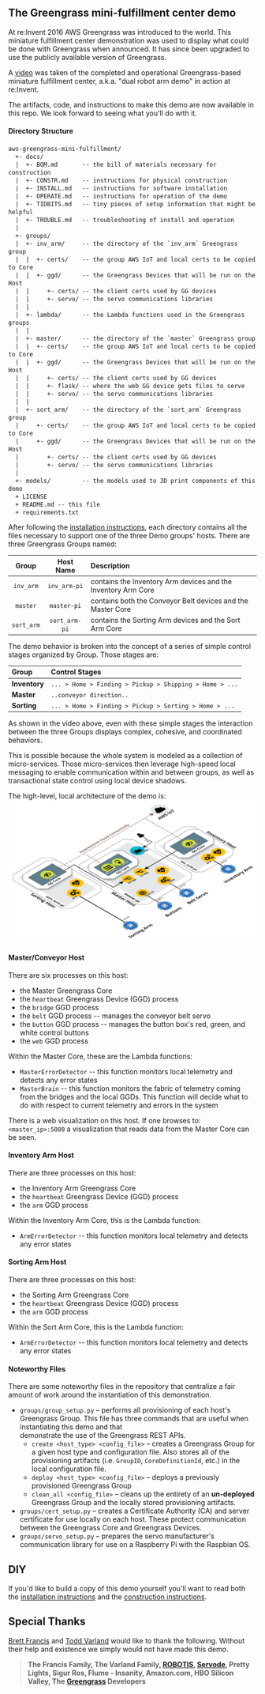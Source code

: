 ## The Greengrass mini-fulfillment center demo 

At re:Invent 2016 AWS Greengrass was introduced to the world. This miniature 
fulfillment center demonstration was used to display what could be done with 
Greengrass when announced. It has since been upgraded to use the publicly available 
version of Greengrass.
 
A [video](https://youtu.be/XQQjX8GTEko?t=27m27s) was taken of the completed and 
operational Greengrass-based miniature fulfillment center, a.k.a. "dual robot arm demo" 
in action at re:Invent.

The artifacts, code, and instructions to make this demo are now available in this 
repo. We look forward to seeing what you'll do with it.

#### Directory Structure
```
aws-greengrass-mini-fulfillment/
  +- docs/
  |  +- BOM.md       -- the bill of materials necessary for construction
  |  +- CONSTR.md    -- instructions for physical construction
  |  +- INSTALL.md   -- instructions for software installation
  |  +- OPERATE.md   -- instructions for operation of the demo
  |  +- TIDBITS.md   -- tiny pieces of setup information that might be helpful
  |  +- TROUBLE.md   -- troubleshooting of install and operation
  |
  +- groups/
  |  +- inv_arm/     -- the directory of the `inv_arm` Greengrass group
  |  |  +- certs/    -- the group AWS IoT and local certs to be copied to Core
  |  |  +- ggd/      -- the Greengrass Devices that will be run on the Host
  |  |     +- certs/ -- the client certs used by GG devices
  |  |     +- servo/ -- the servo communications libraries 
  |  | 
  |  +- lambda/      -- the Lambda functions used in the Greengrass groups
  |  |
  |  +- master/      -- the directory of the `master` Greengrass group 
  |  |  +- certs/    -- the group AWS IoT and local certs to be copied to Core
  |  |  +- ggd/      -- the Greengrass Devices that will be run on the Host
  |  |     +- certs/ -- the client certs used by GG devices
  |  |     +- flask/ -- where the web GG device gets files to serve
  |  |     +- servo/ -- the servo communications libraries 
  |  |
  |  +- sort_arm/    -- the directory of the `sort_arm` Greengrass group
  |     +- certs/    -- the group AWS IoT and local certs to be copied to Core
  |     +- ggd/      -- the Greengrass Devices that will be run on the Host
  |        +- certs/ -- the client certs used by GG devices
  |        +- servo/ -- the servo communications libraries 
  |
  +- models/         -- the models used to 3D print components of this demo
  + LICENSE
  + README.md -- this file
  + requirements.txt
```

After following the [installation instructions](docs/INSTALL.md), each directory 
contains all the files necessary to support one of the three Demo groups' hosts. 
There are three Greengrass Groups named: 

| Group | Host Name | Description |
| :---: | :---: | :--- |
| `inv_arm` | `inv_arm-pi` | contains the Inventory Arm devices and the Inventory Arm Core |
| `master` | `master-pi` | contains both the Conveyor Belt devices and the Master Core |
| `sort_arm` | `sort_arm-pi` | contains the Sorting Arm devices and the Sort Arm Core |

The demo behavior is broken into the concept of a series of simple control stages 
organized by Group. Those stages are:

| Group | Control Stages |
| :--- | :--- |
| **Inventory** | `... > Home > Finding > Pickup > Shipping > Home > ...` |
| **Master** | `..conveyor direction..` |
| **Sorting** | `... > Home > Finding > Pickup > Sorting > Home > ...` |

As shown in the video above, even with these simple stages the interaction between 
the three Groups displays complex, cohesive, and coordinated behaviors.

This is possible because the whole system is modeled as a collection of micro-services. 
Those micro-services then leverage high-speed local messaging to enable communication 
within and between groups, as well as transactional state control using local device 
shadows. 

The high-level, local architecture of the demo is:
![mini-fulfillment demo architecture](docs/img/demo-architecture.png)

#### Master/Conveyor Host
There are six processes on this host:
- the Master Greengrass Core
- the `heartbeat` Greengrass Device (GGD) process
- the `bridge` GGD process
- the `belt` GGD process -- manages the conveyor belt servo
- the `button` GGD process -- manages the button box's red, green, and white control buttons
- the `web` GGD process

Within the Master Core, these are the Lambda functions:
- `MasterErrorDetector` -- this function monitors local telemetry and detects any error states
- `MasterBrain` -- this function monitors the fabric of telemetry coming from the 
  bridges and the local GGDs. This function will decide what to do with respect 
  to current telemetry and errors in the system

There is a web visualization on this host. If one browses to: `<master_ip>:5000` a 
visualization that reads data from the Master Core can be seen. 

#### Inventory Arm Host
There are three processes on this host:
- the Inventory Arm Greengrass Core
- the `heartbeat` Greengrass Device (GGD) process
- the `arm` GGD process

Within the Inventory Arm Core, this is the Lambda function:
- `ArmErrorDetector` -- this function monitors local telemetry and detects any error states

#### Sorting Arm Host
There are three processes on this host:
- the Sorting Arm Greengrass Core
- the `heartbeat` Greengrass Device (GGD) process
- the `arm` GGD process

Within the Sort Arm Core, this is the Lambda function:
- `ArmErrorDetector` -- this function monitors local telemetry and detects any error states


#### Noteworthy Files
There are some noteworthy files in the repository that centralize a fair amount 
of work around the instantiation of this demonstration.
- `groups/group_setup.py` – performs all provisioning of each host's Greengrass Group. 
This file has three commands that are useful when instantiating this demo and that  
demonstrate the use of the Greengrass REST APIs.
    - `create <host_type> <config_file>` – creates a Greengrass Group for a given 
    host type and configuration file. Also stores all of the provisioning 
    artifacts (i.e. `GroupID`, `CoreDefinitionId`, etc.) in the local configuration file.
    - `deploy <host_type> <config_file>` – deploys a previously provisioned 
    Greengrass Group
    - `clean_all <config_file>` – cleans up the entirety of an **un-deployed** 
    Greengrass Group and the locally stored provisioning artifacts.
- `groups/cert_setup.py` – creates a Certificate Authority (CA) and server certificate 
for use locally on each host. These protect communication between the Greengrass 
Core and Greengrass Devices.
- `groups/servo_setup.py` – prepares the servo manufacturer's communication library 
for use on a Raspberry Pi with the Raspbian OS.

## DIY
If you'd like to build a copy of this demo yourself you'll want to read both 
the [installation instructions](docs/INSTALL.md) and the 
[construction instructions](docs/CONSTR.md).

## Special Thanks
[Brett Francis](https://github.com/brettf) and [Todd Varland](https://github.com/toddvarland) would like to thank the following. Without their 
help and existence we simply would not have made this demo.

> **The Francis Family, The Varland Family, [ROBOTIS](https://github.com/ROBOTIS-GIT/DynamixelSDK), [Servode](https://github.com/brettf/servode), Pretty Lights, 
 Sigur Ros, Flume - Insanity, Amazon.com, HBO Silicon Valley, The [Greengrass](https://aws.amazon.com/greengrass/) Developers**
